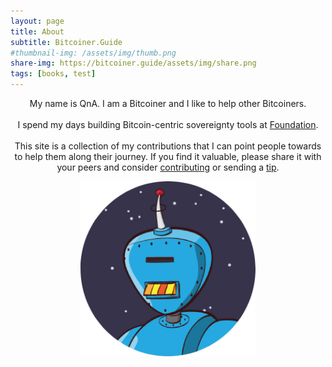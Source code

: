```yaml
---
layout: page
title: About
subtitle: Bitcoiner.Guide
#thumbnail-img: /assets/img/thumb.png
share-img: https://bitcoiner.guide/assets/img/share.png
tags: [books, test]
---
```


<p align="center">
My name is QnA. I am a Bitcoiner and I like to help other Bitcoiners. <br/>
<br/>
I spend my days building Bitcoin-centric sovereignty tools at <a href="http://foundationdevices.com/">Foundation</a>. <br/>
<br/>
This site is a collection of my contributions that I can point people towards to help them along their journey. If you find it valuable, please share it with your peers and consider <a href="/contribute">contributing</a> or sending a <a href="/tips">tip</a>. <br/>

</p>

<p align="center">
  <a href="https://iris.to/npub15c88nc8d44gsp4658dnfu5fahswzzu8gaxm5lkuwjud068swdqfspxssvx" title="QnA">
    <img src="/assets/img/qna-circle.png" alt="QnA" class=responsive width="280" height="280" maxheight="280" />
  </a>
</p>


